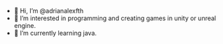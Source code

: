 - 👋 Hi, I’m @adrianalexfth
- 👀 I’m interested in programming and creating games in unity or unreal engine.
- 🌱 I’m currently learning java.
